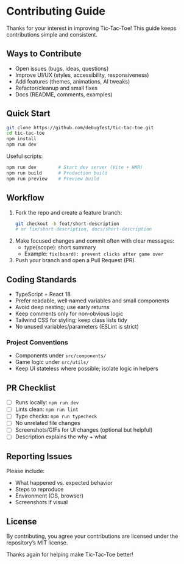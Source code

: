 # Contributing Guide

Thanks for your interest in improving Tic‑Tac‑Toe! This guide keeps contributions simple and consistent.

## Ways to Contribute
- Open issues (bugs, ideas, questions)
- Improve UI/UX (styles, accessibility, responsiveness)
- Add features (themes, animations, AI tweaks)
- Refactor/cleanup and small fixes
- Docs (README, comments, examples)

## Quick Start
```bash
git clone https://github.com/debugfest/tic-tac-toe.git
cd tic-tac-toe
npm install
npm run dev
```

Useful scripts:
```bash
npm run dev        # Start dev server (Vite + HMR)
npm run build      # Production build
npm run preview    # Preview build
```

## Workflow
1. Fork the repo and create a feature branch:
   ```bash
   git checkout -b feat/short-description
   # or fix/short-description, docs/short-description
   ```
2. Make focused changes and commit often with clear messages:
   - type(scope): short summary
   - Example: `fix(board): prevent clicks after game over`
3. Push your branch and open a Pull Request (PR).

## Coding Standards
- TypeScript + React 18
- Prefer readable, well‑named variables and small components
- Avoid deep nesting; use early returns
- Keep comments only for non‑obvious logic
- Tailwind CSS for styling; keep class lists tidy
- No unused variables/parameters (ESLint is strict)

### Project Conventions
- Components under `src/components/`
- Game logic under `src/utils/`
- Keep UI stateless where possible; isolate logic in helpers

## PR Checklist
- [ ] Runs locally: `npm run dev`
- [ ] Lints clean: `npm run lint`
- [ ] Type checks: `npm run typecheck`
- [ ] No unrelated file changes
- [ ] Screenshots/GIFs for UI changes (optional but helpful)
- [ ] Description explains the why + what

## Reporting Issues
Please include:
- What happened vs. expected behavior
- Steps to reproduce
- Environment (OS, browser)
- Screenshots if visual

## License
By contributing, you agree your contributions are licensed under the repository’s MIT license.

Thanks again for helping make Tic‑Tac‑Toe better!


